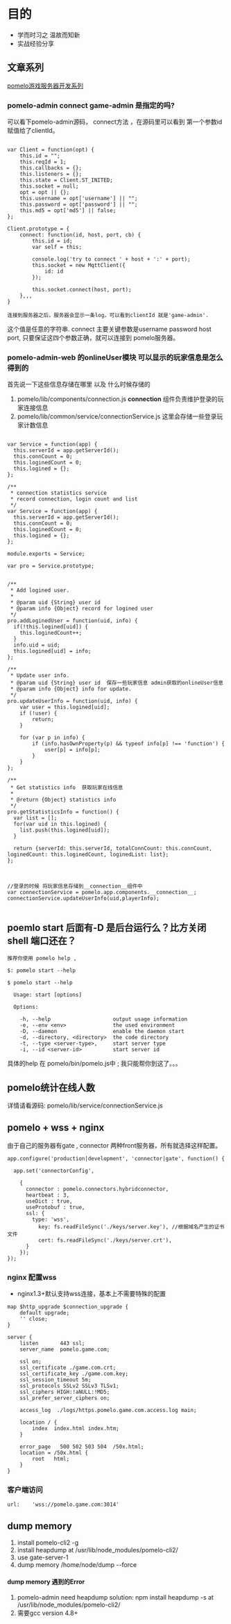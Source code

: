 # 目的
* 学而时习之 温故而知新
* 实战经验分享
## 文章系列
[pomelo游戏服务器开发系列](http://nextzeus.github.io/pomelo/)


### pomelo-admin connect game-admin 是指定的吗?

可以看下pomelo-admin源码， connect方法 ，在源码里可以看到 第一个参数id 赋值给了clientId。

```

var Client = function(opt) {
	this.id = "";
	this.reqId = 1;
	this.callbacks = {};
	this.listeners = {};
	this.state = Client.ST_INITED;
	this.socket = null;
	opt = opt || {};
	this.username = opt['username'] || "";
	this.password = opt['password'] || "";
	this.md5 = opt['md5'] || false;
};

Client.prototype = {
	connect: function(id, host, port, cb) {
		this.id = id;
		var self = this;

		console.log('try to connect ' + host + ':' + port);
		this.socket = new MqttClient({
			id: id
		});

		this.socket.connect(host, port);
    },,,
}

连接到服务器之后，服务器会显示一条log，可以看到clientId 就是'game-admin'.

```

这个值是任意的字符串. connect 主要关键参数是username password host port, 只要保证这四个参数正确，就可以连接到 pomelo服务器。

### pomelo-admin-web 的onlineUser模块 可以显示的玩家信息是怎么得到的

首先说一下这些信息存储在哪里 以及 什么时候存储的

1. pomelo/lib/components/connection.js  __connection__ 组件负责维护登录的玩家连接信息
2. pomelo/lib/common/service/connectionService.js 这里会存储一些登录玩家计数信息

```

var Service = function(app) {
  this.serverId = app.getServerId();
  this.connCount = 0;
  this.loginedCount = 0;
  this.logined = {};
};

/**
 * connection statistics service
 * record connection, login count and list
 */
var Service = function(app) {
  this.serverId = app.getServerId();
  this.connCount = 0;
  this.loginedCount = 0;
  this.logined = {};
};

module.exports = Service;

var pro = Service.prototype;


/**
 * Add logined user.
 *
 * @param uid {String} user id
 * @param info {Object} record for logined user
 */
pro.addLoginedUser = function(uid, info) {
  if(!this.logined[uid]) {
    this.loginedCount++;
  }
  info.uid = uid;
  this.logined[uid] = info;
};

/**
 * Update user info.
 * @param uid {String} user id  保存一些玩家信息 admin获取的onlineUser信息
 * @param info {Object} info for update.
 */
pro.updateUserInfo = function(uid, info) {
    var user = this.logined[uid];
    if (!user) {
        return;
    }

    for (var p in info) {
        if (info.hasOwnProperty(p) && typeof info[p] !== 'function') {
            user[p] = info[p];
        }
    }
};

/**
 * Get statistics info  获取玩家在线信息
 *
 * @return {Object} statistics info
 */
pro.getStatisticsInfo = function() {
  var list = [];
  for(var uid in this.logined) {
    list.push(this.logined[uid]);
  }

  return {serverId: this.serverId, totalConnCount: this.connCount, loginedCount: this.loginedCount, loginedList: list};
};



//登录的时候 将玩家信息存储到__connection__组件中
var connectionService = pomelo.app.components.__connection__;
connectionService.updateUserInfo(uid,playerInfo);


```
## poemlo start 后面有-D 是后台运行么？比方关闭shell 端口还在？

```
推荐你使用 pomelo help , 

$: pomelo start --help

$ pomelo start --help

  Usage: start [options]

  Options:

    -h, --help                    output usage information
    -e, --env <env>               the used environment
    -D, --daemon                  enable the daemon start
    -d, --directory, <directory>  the code directory
    -t, --type <server-type>,     start server type
    -i, --id <server-id>          start server id

```

具体的help 在 pomelo/bin/pomelo.js中 ;
我只能帮你到这了。。。

## pomelo统计在线人数

详情请看源码: pomelo/lib/service/connectionService.js 

## pomelo  + wss + nginx

由于自己的服务器有gate , connector 两种front服务器，所有就选择这样配置。

```
app.configure('production|development', 'connector|gate', function() {

  app.set('connectorConfig',

    {
      connector : pomelo.connectors.hybridconnector,
      heartbeat : 3,
      useDict : true,
      useProtobuf : true,
      ssl: {
        type: 'wss',
          key: fs.readFileSync('./keys/server.key'), //根据域名产生的证书文件
          cert: fs.readFileSync('./keys/server.crt'),
      }
    });
});

```

### nginx 配置wss

- nginx1.3+默认支持wss连接，基本上不需要特殊的配置

```
map $http_upgrade $connection_upgrade {
    default upgrade;
    '' close;
}

server {
	listen       443 ssl;
	server_name  pomelo.game.com;

	ssl on;
	ssl_certificate ./game.com.crt;
	ssl_certificate_key ./game.com.key;
	ssl_session_timeout 5m;
	ssl_protocols SSLv2 SSLv3 TLSv1;
	ssl_ciphers HIGH:!aNULL:!MD5;
	ssl_prefer_server_ciphers on;

    access_log  ./logs/https.pomelo.game.com.access.log main;

	location / {
	    index  index.html index.htm;
	}

	error_page   500 502 503 504  /50x.html;
	location = /50x.html {
		root   html;
	}
}

```

### 客户端访问
```
url:	'wss://pomelo.game.com:3014'
```

## dump memory 
1. install pomelo-cli2 -g
2. install heapdump at /usr/lib/node_modules/pomelo-cli2/ 
3. use gate-server-1
4. dump memory /home/node/dump --force

#### dump memory 遇到的Error 
1. pomelo-admin need heapdump 
solution: npm install heapdump -s at /usr/lib/node_modules/pomelo-cli2/ 
2. 需要gcc version 4.8+
